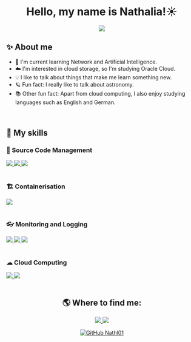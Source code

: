 <h1 align="center"> Hello, my name is Nathalia!☀</h1>

<p align="center">
  <a href="https://github.com/DenverCoder1/readme-typing-svg">
    <img src="https://readme-typing-svg.herokuapp.com?font=Poppins&color=ffcd00&&size=25&center=true&vCenter=true&width=600&height=100&lines=I'm+always+looking+to+study+new+technologies,;DevOps!;Be+Welcome+:)">
  </a>
</p>

## ✨ About me

- 🌱 I'm current learning Network and Artificial Intelligence.<br>
- ☁️ I'm interested in cloud storage, so I'm studying Oracle Cloud.<br>
- 💡 I like to talk about things that make me learn something new.<br>
- 🪐 Fun fact: I really like to talk about astronomy.<br>
- 📚 Other fun fact: Apart from cloud computing, I also enjoy studying languages such as English and German.<br>
<br>

## 🚀 My skills
<div align="left">
  <h3>🔧 Source Code Management</h3>
  <a href="https://docs.github.com/en/copilot/about-github-copilot/what-is-github-copilot">
    <img src="https://img.shields.io/badge/github_copilot-8957E5?style=for-the-badge&logo=github-copilot&logoColor=white">
  </a>
  <a href="https://github.com/">
    <img src="https://img.shields.io/badge/github-%23121011.svg?style=for-the-badge&logo=github&logoColor=white">
  </a>
  <a href="https://git-scm.com/">
    <img src="https://img.shields.io/badge/git-%23F05033.svg?style=for-the-badge&logo=git&logoColor=white">
  </a>
</div>
<br>

<div align="left">
  <h3>🏗 Containerisation</h3>
  <a href="https://www.docker.com/">
    <img src="https://img.shields.io/badge/docker-%230db7ed.svg?style=for-the-badge&logo=docker&logoColor=white">
  </a>
</div>
<br>

<div align="left">
  <h3>👓 Monitoring and Logging</h3>
  <a href="https://prometheus.io/">
    <img src="https://img.shields.io/badge/Prometheus-E6522C?style=for-the-badge&logo=Prometheus&logoColor=white">
  </a>
  <a href="https://grafana.com/">
    <img src="https://img.shields.io/badge/grafana-%23F46800.svg?style=for-the-badge&logo=grafana&logoColor=white">
  </a>
  <a href="https://www.datadoghq.com/">
    <img src="https://img.shields.io/badge/datadog-%23632CA6.svg?style=for-the-badge&logo=datadog&logoColor=white">
  </a>
</div>
<br>

<div align="left">
  <h3>☁ Cloud Computing</h3>
  <a href="https://docs.aws.amazon.com/">
    <img src="https://img.shields.io/badge/AWS-%23FF9900.svg?style=for-the-badge&logo=amazon-aws&logoColor=white">
  </a>
  <a href="https://www.oracle.com/">
    <img src="https://img.shields.io/badge/Oracle-F80000?style=for-the-badge&logo=oracle&logoColor=white">
  </a>
</div>
<br>

<div align="center">
<h2>🌎 Where to find me:</h2>
<a href="https://www.linkedin.com/in/nathaliafrance/">
  <img src="https://img.shields.io/badge/-Nathalia-white?style=flat-square&logo=Linkedin&logoColor=blue">
</a>
<a href="mailto:nathaliafrance1@gmail.com">
  <img src="https://img.shields.io/badge/-Email-F3F1EA?style=flat-square&logo=Gmail&logoColor=FF4500&link=mailto:nathaliafrance1@gmail.com)]">
</a>
  
[![GitHub Nathl01]( https://img.shields.io/github/followers/Nathl01?label=follow&style=social)](https://github.com/Nathl01)
</div>

